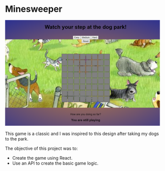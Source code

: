 # Minesweeper

<img src="./src/images/Minesweeper.png">

This game is a classic and I was inspired to this design after taking my dogs to the park.

The objective of this project was to:

<ul>
  <li>Create the game using React.</li>
  <li>Use an API to create the basic game logic.</li>
</ul>
